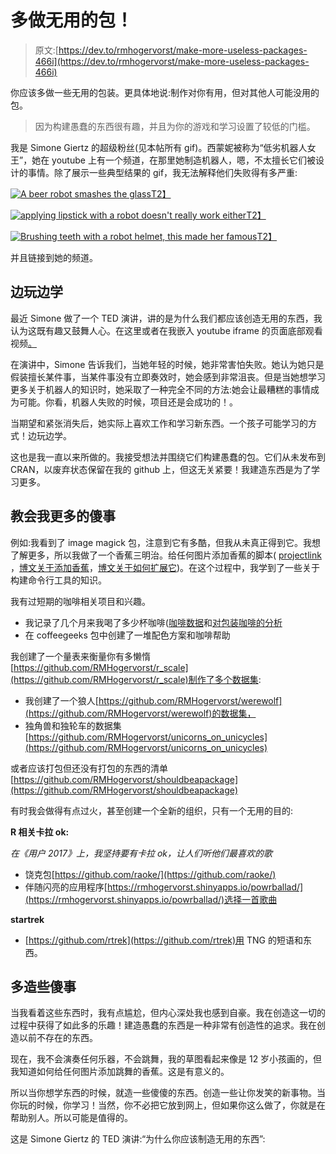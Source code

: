 # 多做无用的包！

> 原文:[https://dev.to/rmhogervorst/make-more-useless-packages-466i](https://dev.to/rmhogervorst/make-more-useless-packages-466i)

你应该多做一些无用的包装。更具体地说:制作对你有用，但对其他人可能没用的包。

> 因为构建愚蠢的东西很有趣，并且为你的游戏和学习设置了较低的门槛。

我是 Simone Giertz 的超级粉丝(见本帖所有 gif)。西蒙妮被称为“低劣机器人女王”，她在 youtube 上有一个频道，在那里她制造机器人，嗯，不太擅长它们被设计的事情。除了展示一些典型结果的 gif，我无法解释他们失败得有多严重:

[![A beer robot smashes the glass](../Images/0e4c3155d2bba0b0e655af1f2fdb54e5.png)T2】](https://i.giphy.com/media/czGJukzhQ2nK0Vr5za/giphy.gif)

[![applying lipstick with a robot doesn't really work either](../Images/66761dd3a918e979848f4c6e86730ca1.png)T2】](https://i.giphy.com/media/jdQ9XgfPTuuYw/giphy.gif)

[![Brushing teeth with a robot helmet, this made her famous](../Images/b4fd749e9846e5c836ebf4ccd7738ae7.png)T2】](https://i.giphy.com/media/jfPNVRzaSgms0/giphy.gif)

并且链接到她的频道。

## [](#learning-while-playing)边玩边学

最近 Simone 做了一个 TED 演讲，讲的是为什么我们都应该创造无用的东西，我认为这既有趣又鼓舞人心。在这里或者在我嵌入 youtube iframe 的页面底部观看视频[。](https://www.youtube.com/watch?v=c0bsKc4tiuY)

在演讲中，Simone 告诉我们，当她年轻的时候，她非常害怕失败。她认为她只是假装擅长某件事，当某件事没有立即奏效时，她会感到非常沮丧。但是当她想学习更多关于机器人的知识时，她采取了一种完全不同的方法:她会让最糟糕的事情成为可能。你看，机器人失败的时候，项目还是会成功的！。

当期望和紧张消失后，她实际上喜欢工作和学习新东西。一个孩子可能学习的方式！边玩边学。

这也是我一直以来所做的。我接受想法并围绕它们构建愚蠢的包。它们从未发布到 CRAN，以废弃状态保留在我的 github 上，但这无关紧要！我建造东西是为了学习更多。

## [](#silly-things-that-taught-me-more)教会我更多的傻事

例如:我看到了 image magick 包，注意到它有多酷，但我从未真正得到它。我想了解更多，所以我做了一个香蕉三明治。给任何图片添加香蕉的脚本( [projectlink](https://github.com/RMHogervorst/bananafy) ，[博文关于添加香蕉](http://rmhogervorst.nl/cleancode/blog/2017/11/28/content/post/2017-11-28-building-the-oomsifier/)，[博文关于如何扩展它](http://rmhogervorst.nl/cleancode/blog/2017/12/29/content/post/2017-12-29-extending-the-oomsifyer-cmdline/))。在这个过程中，我学到了一些关于构建命令行工具的知识。

我有过短期的咖啡相关项目和兴趣。

*   我记录了几个月来我喝了多少杯咖啡([咖啡数据](https://github.com/RMHogervorst/koffie)和[对包装咖啡的分析](https://github.com/RMHogervorst/coffeedata)
*   在 coffeegeeks 包中创建了一堆配色方案和咖啡帮助

我创建了一个量表来衡量你有多懒惰[https://github.com/RMHogervorst/r_scale](https://github.com/RMHogervorst/r_scale)制作了多个数据集:

*   我创建了一个狼人[https://github.com/RMHogervorst/werewolf](https://github.com/RMHogervorst/werewolf)的数据集，
*   独角兽和独轮车的数据集[https://github.com/RMHogervorst/unicorns_on_unicycles](https://github.com/RMHogervorst/unicorns_on_unicycles)

或者应该打包但还没有打包的东西的清单[https://github.com/RMHogervorst/shouldbeapackage](https://github.com/RMHogervorst/shouldbeapackage)

有时我会做得有点过火，甚至创建一个全新的组织，只有一个无用的目的:

**R 相关卡拉 ok:**

*在《用户 2017》上，我坚持要有卡拉 ok，让人们听他们最喜欢的歌*

*   饶克包[https://github.com/raoke/](https://github.com/raoke/)
*   伴随闪亮的应用程序[https://rmhogervorst.shinyapps.io/powrballad/](https://rmhogervorst.shinyapps.io/powrballad/)选择一首歌曲

**startrek**

*   [https://github.com/rtrek](https://github.com/rtrek)用 TNG 的短语和东西。

## [](#build-more-silly-things)多造些傻事

当我看着这些东西时，我有点尴尬，但内心深处我也感到自豪。我在创造这一切的过程中获得了如此多的乐趣！建造愚蠢的东西是一种非常有创造性的追求。我在创造以前不存在的东西。

现在，我不会演奏任何乐器，不会跳舞，我的草图看起来像是 12 岁小孩画的，但我知道如何给任何图片添加跳舞的香蕉。这是有意义的。

所以当你想学东西的时候，就造一些傻傻的东西。创造一些让你发笑的新事物。当你玩的时候，你学习！当然，你不必把它放到网上，但如果你这么做了，你就是在帮助别人。所以可能是值得的。

这是 Simone Giertz 的 TED 演讲:“为什么你应该制造无用的东西”: